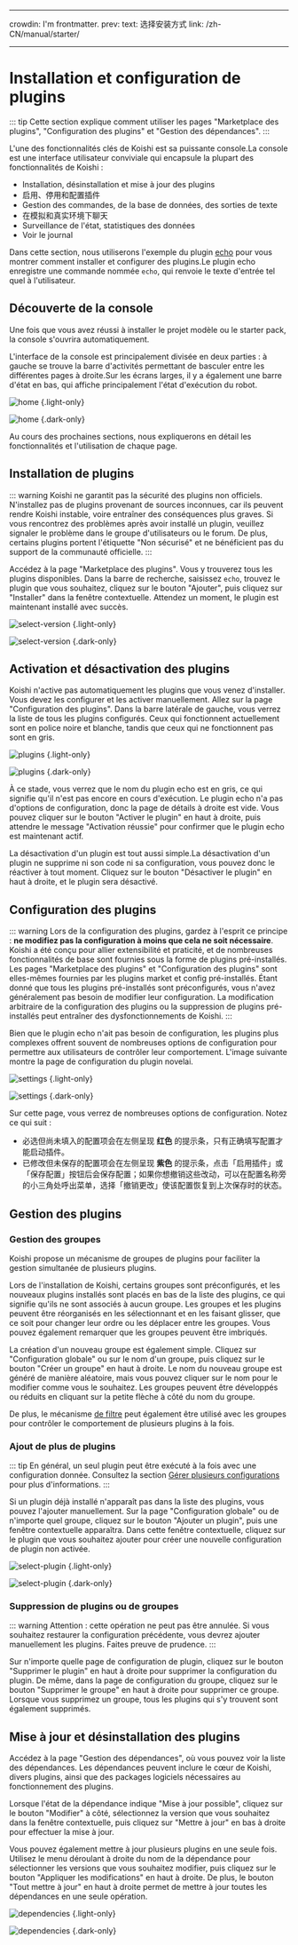 - - -
crowdin: I'm frontmatter. prev: text: 选择安装方式 link: /zh-CN/manual/starter/
- - -

# Installation et configuration de plugins

::: tip
Cette section explique comment utiliser les pages "Marketplace des plugins", "Configuration des plugins" et "Gestion des dépendances".
:::

L'une des fonctionnalités clés de Koishi est sa puissante console.La console est une interface utilisateur conviviale qui encapsule la plupart des fonctionnalités de Koishi :

- Installation, désinstallation et mise à jour des plugins
- 启用、停用和配置插件
- Gestion des commandes, de la base de données, des sorties de texte
- 在模拟和真实环境下聊天
- Surveillance de l'état, statistiques des données
- Voir le journal

Dans cette section, nous utiliserons l'exemple du plugin [echo](../../plugins/common/echo.md) pour vous montrer comment installer et configurer des plugins.Le plugin echo enregistre une commande nommée `echo`, qui renvoie le texte d'entrée tel quel à l'utilisateur.

## Découverte de la console

Une fois que vous avez réussi à installer le projet modèle ou le starter pack, la console s'ouvrira automatiquement.

L'interface de la console est principalement divisée en deux parties : à gauche se trouve la barre d'activités permettant de basculer entre les différentes pages à droite.Sur les écrans larges, il y a également une barre d'état en bas, qui affiche principalement l'état d'exécution du robot.

![home](/manual/console/home.light.webp) {.light-only}

![home](/manual/console/home.dark.webp) {.dark-only}

Au cours des prochaines sections, nous expliquerons en détail les fonctionnalités et l'utilisation de chaque page.

## Installation de plugins

::: warning
Koishi ne garantit pas la sécurité des plugins non officiels. N'installez pas de plugins provenant de sources inconnues, car ils peuvent rendre Koishi instable, voire entraîner des conséquences plus graves. Si vous rencontrez des problèmes après avoir installé un plugin, veuillez signaler le problème dans le groupe d'utilisateurs ou le forum. De plus, certains plugins portent l'étiquette "Non sécurisé" et ne bénéficient pas du support de la communauté officielle.
:::

Accédez à la page "Marketplace des plugins". Vous y trouverez tous les plugins disponibles. Dans la barre de recherche, saisissez `echo`, trouvez le plugin que vous souhaitez, cliquez sur le bouton "Ajouter", puis cliquez sur "Installer" dans la fenêtre contextuelle. Attendez un moment, le plugin est maintenant installé avec succès.

![select-version](/manual/console/select-version.light.webp) {.light-only}

![select-version](/manual/console/select-version.dark.webp) {.dark-only}

## Activation et désactivation des plugins

Koishi n'active pas automatiquement les plugins que vous venez d'installer. Vous devez les configurer et les activer manuellement. Allez sur la page "Configuration des plugins". Dans la barre latérale de gauche, vous verrez la liste de tous les plugins configurés. Ceux qui fonctionnent actuellement sont en police <span class="light-only">noire</span> et <span class="dark-only">blanche</span>, tandis que ceux qui ne fonctionnent pas sont en gris.

![plugins](/manual/console/plugins.light.webp) {.light-only}

![plugins](/manual/console/plugins.dark.webp) {.dark-only}

À ce stade, vous verrez que le nom du plugin echo est en gris, ce qui signifie qu'il n'est pas encore en cours d'exécution. Le plugin echo n'a pas d'options de configuration, donc la page de détails à droite est vide. Vous pouvez cliquer sur le bouton "Activer le plugin" en haut à droite, puis attendre le message "Activation réussie" pour confirmer que le plugin echo est maintenant actif.

La désactivation d'un plugin est tout aussi simple.La désactivation d'un plugin ne supprime ni son code ni sa configuration, vous pouvez donc le réactiver à tout moment. Cliquez sur le bouton "Désactiver le plugin" en haut à droite, et le plugin sera désactivé.

## Configuration des plugins

::: warning
Lors de la configuration des plugins, gardez à l'esprit ce principe : **ne modifiez pas la configuration à moins que cela ne soit nécessaire**. Koishi a été conçu pour allier extensibilité et praticité, et de nombreuses fonctionnalités de base sont fournies sous la forme de plugins pré-installés. Les pages "Marketplace des plugins" et "Configuration des plugins" sont elles-mêmes fournies par les plugins market et config pré-installés. Étant donné que tous les plugins pré-installés sont préconfigurés, vous n'avez généralement pas besoin de modifier leur configuration. La modification arbitraire de la configuration des plugins ou la suppression de plugins pré-installés peut entraîner des dysfonctionnements de Koishi.
:::

Bien que le plugin echo n'ait pas besoin de configuration, les plugins plus complexes offrent souvent de nombreuses options de configuration pour permettre aux utilisateurs de contrôler leur comportement. L'image suivante montre la page de configuration du plugin novelai.

![settings](/manual/console/settings.light.webp) {.light-only}

![settings](/manual/console/settings.dark.webp) {.dark-only}

Sur cette page, vous verrez de nombreuses options de configuration. Notez ce qui suit :

- 必选但尚未填入的配置项会在左侧呈现 <span style="font-weight: bold; color: var(--vp-c-red-1)">红色</span> 的提示条，只有正确填写配置才能启动插件。
- 已修改但未保存的配置项会在左侧呈现 <span style="font-weight: bold; color: var(--vp-c-indigo-1)">紫色</span> 的提示条，点击「启用插件」或「保存配置」按钮后会保存配置；如果你想撤销这些改动，可以在配置名称旁的小三角处呼出菜单，选择「撤销更改」使该配置恢复到上次保存时的状态。

## Gestion des plugins

### Gestion des groupes

Koishi propose un mécanisme de groupes de plugins pour faciliter la gestion simultanée de plusieurs plugins.

Lors de l'installation de Koishi, certains groupes sont préconfigurés, et les nouveaux plugins installés sont placés en bas de la liste des plugins, ce qui signifie qu'ils ne sont associés à aucun groupe. Les groupes et les plugins peuvent être réorganisés en les sélectionnant et en les faisant glisser, que ce soit pour changer leur ordre ou les déplacer entre les groupes. Vous pouvez également remarquer que les groupes peuvent être imbriqués.

La création d'un nouveau groupe est également simple. Cliquez sur "Configuration globale" ou sur le nom d'un groupe, puis cliquez sur le bouton "Créer un groupe" en haut à droite. Le nom du nouveau groupe est généré de manière aléatoire, mais vous pouvez cliquer sur le nom pour le modifier comme vous le souhaitez. Les groupes peuvent être développés ou réduits en cliquant sur la petite flèche à côté du nom du groupe.

De plus, le mécanisme [de filtre](../usage/customize.md#filtres) peut également être utilisé avec les groupes pour contrôler le comportement de plusieurs plugins à la fois.

### Ajout de plus de plugins

::: tip
En général, un seul plugin peut être exécuté à la fois avec une configuration donnée. Consultez la section [Gérer plusieurs configurations](../recipe/multiple.md) pour plus d'informations.
:::

Si un plugin déjà installé n'apparaît pas dans la liste des plugins, vous pouvez l'ajouter manuellement. Sur la page "Configuration globale" ou de n'importe quel groupe, cliquez sur le bouton "Ajouter un plugin", puis une fenêtre contextuelle apparaîtra. Dans cette fenêtre contextuelle, cliquez sur le plugin que vous souhaitez ajouter pour créer une nouvelle configuration de plugin non activée.

![select-plugin](/manual/console/select-plugin.light.webp) {.light-only}

![select-plugin](/manual/console/select-plugin.dark.webp) {.dark-only}

### Suppression de plugins ou de groupes

::: warning
Attention : cette opération ne peut pas être annulée. Si vous souhaitez restaurer la configuration précédente, vous devrez ajouter manuellement les plugins. Faites preuve de prudence.
:::

Sur n'importe quelle page de configuration de plugin, cliquez sur le bouton "Supprimer le plugin" en haut à droite pour supprimer la configuration du plugin. De même, dans la page de configuration du groupe, cliquez sur le bouton "Supprimer le groupe" en haut à droite pour supprimer ce groupe. Lorsque vous supprimez un groupe, tous les plugins qui s'y trouvent sont également supprimés.

## Mise à jour et désinstallation des plugins

Accédez à la page "Gestion des dépendances", où vous pouvez voir la liste des dépendances. Les dépendances peuvent inclure le cœur de Koishi, divers plugins, ainsi que des packages logiciels nécessaires au fonctionnement des plugins.

Lorsque l'état de la dépendance indique "Mise à jour possible", cliquez sur le bouton "Modifier" à côté, sélectionnez la version que vous souhaitez dans la fenêtre contextuelle, puis cliquez sur "Mettre à jour" en bas à droite pour effectuer la mise à jour.

Vous pouvez également mettre à jour plusieurs plugins en une seule fois. Utilisez le menu déroulant à droite du nom de la dépendance pour sélectionner les versions que vous souhaitez modifier, puis cliquez sur le bouton "Appliquer les modifications" en haut à droite. De plus, le bouton "Tout mettre à jour" en haut à droite permet de mettre à jour toutes les dépendances en une seule opération.

![dependencies](/manual/console/dependencies.light.webp) {.light-only}

![dependencies](/manual/console/dependencies.dark.webp) {.dark-only}
